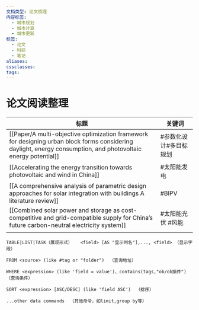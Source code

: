 ```yaml
---
文档类型: 论文梳理
内容标签:
  - 城市规划
  - 城市计算
  - 城市更新
标签:
  - 论文
  - 科研
  - 笔记
aliases: 
cssclasses: 
tags:
---
```

# 论文阅读整理
| 标题 | 关键词 |
| ---- | ---- |
| [[Paper/A multi-objective optimization framework for designing urban block forms considering daylight, energy consumption, and photovoltaic energy potential]] | #参数化设计#多目标规划 |
| [[Accelerating the energy transition towards photovoltaic and wind in China]] | #太阳能发电  |
| [[A comprehensive analysis of parametric design approaches for solar integration with buildings A literature review]] | #BIPV  |
| [[Combined solar power and storage as cost-competitive and grid-compatible supply for China’s future carbon-neutral electricity system]] | #太阳能光伏 #风能 |
|  |  |

```dataview
TABLE|LIST|TASK（展现形式）   <field> [AS "显示列名"],..., <field> （显示字段）

FROM <source> (like #tag or "folder")  （查询地址）

WHERE <expression> (like 'field = value')、contains(tags,"ob/ob插件")  （查询条件）

SORT <expression> [ASC/DESC] (like 'field ASC')  （排序）

...other data commands  （其他命令，如limit,group by等）

```



